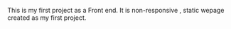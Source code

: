 This is my first project as a Front end.
It is non-responsive , static wepage created as my first project.
